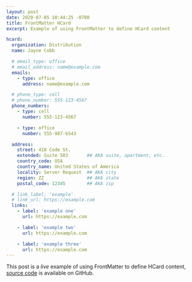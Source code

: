 ```yaml
---
layout: post
date: 2020-07-05 10:44:25 -0700
title: FrontMatter HCard
excerpt: Example of using FrontMatter to define HCard content

hcard:
  organization: Distribution
  name: Jayne Cobb

  # email_type: office
  # email_address: name@example.com
  emails:
    - type: office
      address: name@example.com

  # phone_type: cell
  # phone_number: 555-123-4567
  phone_numbers:
    - type: cell
      number: 555-123-4567

    - type: office
      number: 555-987-6543

  address:
    street: 418 Code St.
    extended: Suite 503       ## AKA suite, apartment, etc.
    country_code: USA
    country_name: United States of America
    locality: Server Request  ## AKA city
    region: ZZ                ## AKA state
    postal_code: 12345        ## AKA zip

  # link_label: 'example'
  # link_url: https://example.com
  links:
    - label: 'example one'
      url: https://example.com

    - label: 'example two'
      url: https://example.com

    - label: 'example three'
      url: https://example.com
---
```




This post is a _live_ example of using FrontMatter to define HCard content, [source code][post__frontmatter_hcard__source] is available on GitHub.



[post__frontmatter_hcard__source]: https://github.com/liquid-utilities/includes-hcard/blob/gh-pages/_posts/2020-07-05-frontmatter-hcard.md
